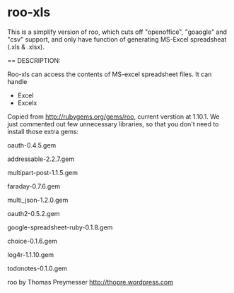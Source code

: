 roo-xls
=======

This is a simplify version of roo, which cuts off "openoffice", "goaogle" and "csv" support, 
and only have function of generating  MS-Excel spreadsheat (.xls &amp; .xlsx). 


== DESCRIPTION:

Roo-xls can access the contents of MS-excel spreadsheet files. It can handle
* Excel
* Excelx

Copied from http://rubygems.org/gems/roo, current verstion at 1.10.1.
We just commented out few unnecessary libraries, so that you don't need to install those extra gems:

oauth-0.4.5.gem 

addressable-2.2.7.gem 

multipart-post-1.1.5.gem 

faraday-0.7.6.gem 

multi_json-1.2.0.gem 

oauth2-0.5.2.gem 

google-spreadsheet-ruby-0.1.8.gem 

choice-0.1.6.gem 

log4r-1.1.10.gem 

todonotes-0.1.0.gem 



roo
    by Thomas Preymesser
    http://thopre.wordpress.com